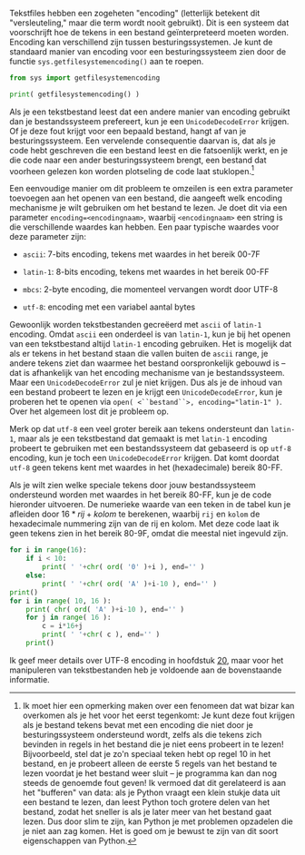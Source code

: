 Tekstfiles hebben een zogeheten "encoding" (letterlijk betekent dit
"versleuteling," maar die term wordt nooit gebruikt). Dit is een systeem
dat voorschrijft hoe de tekens in een bestand geïnterpreteerd moeten
worden. Encoding kan verschillend zijn tussen besturingssystemen. Je
kunt de standaard manier van encoding voor een besturingssysteem zien
door de functie `sys.getfilesystemencoding()` aan te roepen.

```python
from sys import getfilesystemencoding

print( getfilesystemencoding() )
```

Als je een tekstbestand leest dat een andere manier van encoding
gebruikt dan je bestandssysteem prefereert, kun je een
`UnicodeDecodeError` krijgen. Of je deze fout krijgt voor een bepaald
bestand, hangt af van je besturingssysteem. Een vervelende consequentie
daarvan is, dat als je code hebt geschreven die een bestand leest en die
fatsoenlijk werkt, en je die code naar een ander besturingssysteem
brengt, een bestand dat voorheen gelezen kon worden plotseling de code
laat stuklopen.[^20]

Een eenvoudige manier om dit probleem te omzeilen is een extra parameter
toevoegen aan het openen van een bestand, die aangeeft welk encoding
mechanisme je wilt gebruiken om het bestand te lezen. Je doet dit via
een parameter `encoding=<encodingnaam>`, waarbij `<encodingnaam>` een
string is die verschillende waardes kan hebben. Een paar typische
waardes voor deze parameter zijn:

-   `ascii`: 7-bits encoding, tekens met waardes in het bereik 00-7F

-   `latin-1`: 8-bits encoding, tekens met waardes in het bereik 00-FF

-   `mbcs`: 2-byte encoding, die momenteel vervangen wordt door UTF-8

-   `utf-8`: encoding met een variabel aantal bytes

Gewoonlijk worden tekstbestanden gecreëerd met `ascii` of `latin-1`
encoding. Omdat `ascii` een onderdeel is van `latin-1`, kun je bij het
openen van een tekstbestand altijd `latin-1` encoding gebruiken. Het is
mogelijk dat als er tekens in het bestand staan die vallen buiten de
`ascii` range, je andere tekens ziet dan waarmee het bestand
oorspronkelijk gebouwd is – dat is afhankelijk van het encoding
mechanisme van je bestandssysteem. Maar een `UnicodeDecodeError` zul je
niet krijgen. Dus als je de inhoud van een bestand probeert te lezen en
je krijgt een `UnicodeDecodeError`, kun je proberen het te openen via
`open( <``bestand``>, encoding="latin-1" )`. Over het algemeen lost dit
je probleem op.

Merk op dat `utf-8` een veel groter bereik aan tekens ondersteunt dan
`latin-1`, maar als je een tekstbestand dat gemaakt is met `latin-1`
encoding probeert te gebruiken met een bestandssysteem dat gebaseerd is
op `utf-8` encoding, kun je toch een `UnicodeDecodeError` krijgen. Dat
komt doordat `utf-8` geen tekens kent met waardes in het (hexadecimale)
bereik 80-FF.

Als je wilt zien welke speciale tekens door jouw bestandssysteem
ondersteund worden met waardes in het bereik 80-FF, kun je de code
hieronder uitvoeren. De numerieke waarde van een teken in de tabel kun
je afleiden door $16*rij+kolom$ te berekenen, waarbij `rij` en `kolom`
de hexadecimale nummering zijn van de rij en kolom. Met deze code laat
ik geen tekens zien in het bereik 80-9F, omdat die meestal niet ingevuld
zijn.

```python
for i in range(16):
    if i < 10:
        print( ' '+chr( ord( '0' )+i ), end='' )
    else:
        print( ' '+chr( ord( 'A' )+i-10 ), end='' )
print()
for i in range( 10, 16 ):
    print( chr( ord( 'A' )+i-10 ), end='' )
    for j in range( 16 ):
        c = i*16+j
        print( ' '+chr( c ), end='' )
    print()
```

Ik geef meer details over UTF-8 encoding in hoofdstuk
<a href="#ch:bitwiseoperators" data-reference-type="ref" data-reference="ch:bitwiseoperators">20</a>,
maar voor het manipuleren van tekstbestanden heb je voldoende aan de
bovenstaande informatie.

[^20]: Ik moet hier een opmerking maken over een fenomeen dat wat bizar
    kan overkomen als je het voor het eerst tegenkomt: Je kunt deze fout
    krijgen als je bestand tekens bevat met een encoding die niet door
    je besturingssysteem ondersteund wordt, zelfs als die tekens zich
    bevinden in regels in het bestand die je niet eens probeert in te
    lezen! Bijvoorbeeld, stel dat je zo'n speciaal teken hebt op regel
    10 in het bestand, en je probeert alleen de eerste 5 regels van het
    bestand te lezen voordat je het bestand weer sluit – je programma
    kan dan nog steeds de genoemde fout geven! Ik vermoed dat dit
    gerelateerd is aan het "bufferen" van data: als je Python vraagt een
    klein stukje data uit een bestand te lezen, dan leest Python toch
    grotere delen van het bestand, zodat het sneller is als je later
    meer van het bestand gaat lezen. Dus door slim te zijn, kan Python
    je met problemen opzadelen die je niet aan zag komen. Het is goed om
    je bewust te zijn van dit soort eigenschappen van Python.
